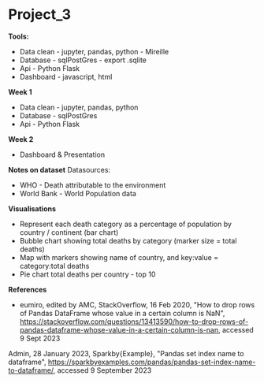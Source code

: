 # Project_3

**Tools:** 
- Data clean - jupyter, pandas, python - Mireille 
- Database - sqlPostGres - export .sqlite
- Api - Python Flask
- Dashboard - javascript, html

**Week 1**
- Data clean - jupyter, pandas, python
- Database - sqlPostGres
- Api - Python Flask

**Week 2**
- Dashboard & Presentation 

**Notes on dataset** 
Datasources:
- WHO - Death attributable to the environment
- World Bank - World Population data

**Visualisations**
- Represent each death category as a percentage of population by country / continent (bar chart)
- Bubble chart showing total deaths by category (marker size = total deaths)
- Map with markers showing name of country, and key:value = category:total deaths
- Pie chart total deaths per country - top 10

**References**

- eumiro, edited by AMC, StackOverflow, 16 Feb 2020, "How to drop rows of Pandas DataFrame whose value in a certain column is NaN", https://stackoverflow.com/questions/13413590/how-to-drop-rows-of-pandas-dataframe-whose-value-in-a-certain-column-is-nan, accessed 9 Sept 2023 

Admin, 28 January 2023, Sparkby{Example}, "Pandas set index name to dataframe", https://sparkbyexamples.com/pandas/pandas-set-index-name-to-dataframe/, accessed 9 September 2023
